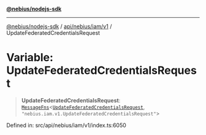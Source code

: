 [**@nebius/nodejs-sdk**](../../../../../README.md)

---

[@nebius/nodejs-sdk](../../../../../README.md) / [api/nebius/iam/v1](../README.md) / UpdateFederatedCredentialsRequest

# Variable: UpdateFederatedCredentialsRequest

> **UpdateFederatedCredentialsRequest**: [`MessageFns`](../../../../../runtime/protos/core/interfaces/MessageFns.md)\<[`UpdateFederatedCredentialsRequest`](../interfaces/UpdateFederatedCredentialsRequest.md), `"nebius.iam.v1.UpdateFederatedCredentialsRequest"`\>

Defined in: src/api/nebius/iam/v1/index.ts:6050
